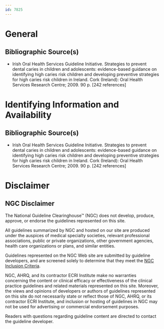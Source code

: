 ```yaml
---
id: 7825
---
```


# General

## Bibliographic Source(s)

- Irish Oral Health Services Guideline Initiative. Strategies to prevent dental caries in children and adolescents: evidence-based guidance on identifying high caries risk children and developing preventive strategies for high caries risk children in Ireland. Cork (Ireland): Oral Health Services Research Centre; 2009. 90 p. [242 references]

# Identifying Information and Availability

## Bibliographic Source(s)

- Irish Oral Health Services Guideline Initiative. Strategies to prevent dental caries in children and adolescents: evidence-based guidance on identifying high caries risk children and developing preventive strategies for high caries risk children in Ireland. Cork (Ireland): Oral Health Services Research Centre; 2009. 90 p. [242 references]

# Disclaimer

## NGC Disclaimer

The National Guideline Clearinghouse™ (NGC) does not develop, produce, approve, or endorse the guidelines represented on this site.

All guidelines summarized by NGC and hosted on our site are produced under the auspices of medical specialty societies, relevant professional associations, public or private organizations, other government agencies, health care organizations or plans, and similar entities.

Guidelines represented on the NGC Web site are submitted by guideline developers, and are screened solely to determine that they meet the [NGC Inclusion Criteria](/help-and-about/summaries/inclusion-criteria).

NGC, AHRQ, and its contractor ECRI Institute make no warranties concerning the content or clinical efficacy or effectiveness of the clinical practice guidelines and related materials represented on this site. Moreover, the views and opinions of developers or authors of guidelines represented on this site do not necessarily state or reflect those of NGC, AHRQ, or its contractor ECRI Institute, and inclusion or hosting of guidelines in NGC may not be used for advertising or commercial endorsement purposes.

Readers with questions regarding guideline content are directed to contact the guideline developer.

